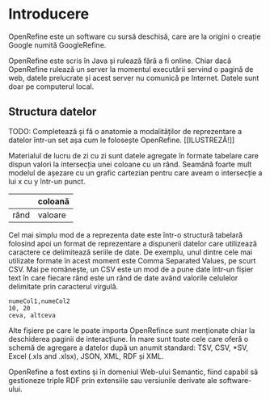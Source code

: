 # Introducere

OpenRefine este un software cu sursă deschisă, care are la origini o creație Google numită GoogleRefine.

OpenRefine este scris în Java și rulează fără a fi online. Chiar dacă OpenRefine rulează un server la momentul executării servind o pagină de web, datele prelucrate și acest server nu comunică pe Internet. Datele sunt doar pe computerul local.

## Structura datelor

TODO: Completează și fă o anatomie a modalităților de reprezentare a datelor într-un set așa cum le folosește OpenRefine. [\[ILUSTREZĂ!]]

Materialul de lucru de zi cu zi sunt datele agregate în formate tabelare care dispun valori la intersecția unei coloane cu un rând. Seamănă foarte mult modelul de așezare cu un grafic cartezian pentru care aveam o intersecție a lui x cu y într-un punct.

||coloană|
|:-|:-|
|rând|valoare|

Cel mai simplu mod de a reprezenta date este într-o structură tabelară folosind apoi un format de reprezentare a dispunerii datelor care utilizează caractere ce delimitează seriile de date. De exemplu, unul dintre cele mai utilizate formate  în acest moment este Comma Separated Values, pe scurt CSV. Mai pe românește, un CSV este un mod de a pune date într-un fișier text în care fiecare rând este un rând de date având valorile celulelor delimitate prin caracterul virgulă.

```text
numeCol1,numeCol2
10, 20
ceva, altceva
```

Alte fișiere pe care le poate importa OpenRefince sunt menționate chiar la deschiderea paginii de interacțiune. În mare sunt toate cele care oferă o schemă de agregare a datelor după un anumit standard: TSV, CSV, *SV, Excel (.xls and .xlsx), JSON, XML, RDF și XML.

OpenRefine a fost extins și în domeniul Web-ului Semantic, fiind capabil să gestioneze triple RDF prin extensiile sau versiunile derivate ale software-ului.
